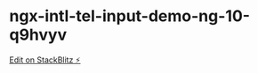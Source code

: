# ngx-intl-tel-input-demo-ng-10-q9hvyv

[Edit on StackBlitz ⚡️](https://stackblitz.com/edit/ngx-intl-tel-input-demo-ng-10-q9hvyv)